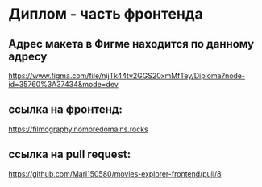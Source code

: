 # Диплом - часть фронтенда

## Адрес макета в Фигме находится по данному адресу

https://www.figma.com/file/nijTk44tv2GGS20xmMfTey/Diploma?node-id=35760%3A37434&mode=dev
## ссылка на фронтенд:
https://filmography.nomoredomains.rocks
## ссылка на pull request:
https://github.com/Mari150580/movies-explorer-frontend/pull/8
